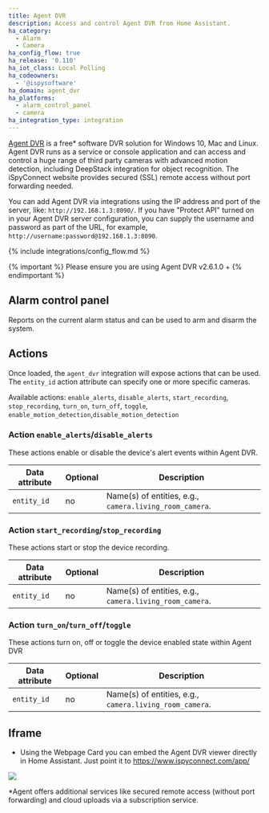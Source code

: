 ```yaml
---
title: Agent DVR
description: Access and control Agent DVR from Home Assistant.
ha_category:
  - Alarm
  - Camera
ha_config_flow: true
ha_release: '0.110'
ha_iot_class: Local Polling
ha_codeowners:
  - '@ispysoftware'
ha_domain: agent_dvr
ha_platforms:
  - alarm_control_panel
  - camera
ha_integration_type: integration
---
```


[Agent DVR](https://www.ispyconnect.com/download.aspx/) is a free* software DVR solution for Windows 10, Mac and Linux. Agent DVR runs as a service or console application and can access and control a huge range of third party cameras with advanced motion detection, including DeepStack integration for object recognition. The iSpyConnect website provides secured (SSL) remote access without port forwarding needed.

You can add Agent DVR via integrations using the IP address and port of the server, like: `http://192.168.1.3:8090/`. If you have "Protect API" turned on in your Agent DVR server configuration, you can supply the username and password as part of the URL, for example, `http://username:password@192.168.1.3:8090`.

{% include integrations/config_flow.md %}

{% important %}
Please ensure you are using Agent DVR v2.6.1.0 +
{% endimportant %}

## Alarm control panel

Reports on the current alarm status and can be used to arm and disarm the system.

## Actions

Once loaded, the `agent_dvr` integration will expose actions that can be used. The `entity_id` action attribute can specify one or more specific cameras.

Available actions:
`enable_alerts`, `disable_alerts`,
`start_recording`, `stop_recording`,
`turn_on`, `turn_off`, `toggle`, `enable_motion_detection`,`disable_motion_detection`

### Action `enable_alerts`/`disable_alerts`

These actions enable or disable the device's alert events within Agent DVR.

Data attribute | Optional | Description
-|-|-
`entity_id` | no | Name(s) of entities, e.g., `camera.living_room_camera`.

### Action `start_recording`/`stop_recording`

These actions start or stop the device recording.

Data attribute | Optional | Description
-|-|-
`entity_id` | no | Name(s) of entities, e.g., `camera.living_room_camera`.

### Action `turn_on`/`turn_off`/`toggle`

These actions turn on, off or toggle the device enabled state within Agent DVR

Data attribute | Optional | Description
-|-|-
`entity_id` | no | Name(s) of entities, e.g., `camera.living_room_camera`.

## Iframe

- Using the Webpage Card you can embed the Agent DVR viewer directly in Home Assistant. Just point it to <https://www.ispyconnect.com/app/>

<p class='img'>
<img src='/images/screenshots/agent_dvr.jpg' />
</p>

*Agent offers additional services like secured remote access (without port forwarding) and cloud uploads via a subscription service.
